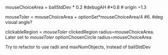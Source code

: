 mouseChoiceArea = ballStdDev * 0.2 #debugAH #*0.8  # origin =1.3

mouseToler = mouseChoiceArea + optionSet*mouseChoiceArea/4 #6.  #deg visual angle?

clickableRegion = *mouseToler*
clickedRegion  radius=mouseChoiceArea.  Later set to *mouseToler*
optionChosenCircle radius=mouseChoiceArea

Try to refactor to use radii and maxNumObjects, instead of ballStdDev